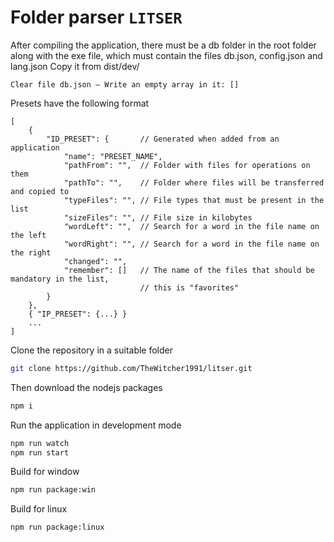 # Folder parser `LITSER`

After compiling the application, there must be a db folder in the root folder along with the exe file, which must contain the files db.json, config.json and lang.json
Copy it from dist/dev/

`Clear file db.json — Write an empty array in it: []`

Presets have the following format
```json5
[
    {
        "ID_PRESET": {       // Generated when added from an application
            "name": "PRESET_NAME", 
            "pathFrom": "",  // Folder with files for operations on them
            "pathTo": "",    // Folder where files will be transferred and copied to
            "typeFiles": "", // File types that must be present in the list
            "sizeFiles": "", // File size in kilobytes
            "wordLeft": "",  // Search for a word in the file name on the left
            "wordRight": "", // Search for a word in the file name on the right
            "changed": "",
            "remember": []   // The name of the files that should be mandatory in the list, 
                             // this is "favorites"
        }
    },
    { "IP_PRESET": {...} }
    ...
]
```

Clone the repository in a suitable folder
```bash
git clone https://github.com/TheWitcher1991/litser.git
```
Then download the nodejs packages
```bash
npm i
````

Run the application in development mode
```bash
npm run watch
npm run start 
```

Build for window
```bash
npm run package:win
```

Build for linux
```bash
npm run package:linux
```